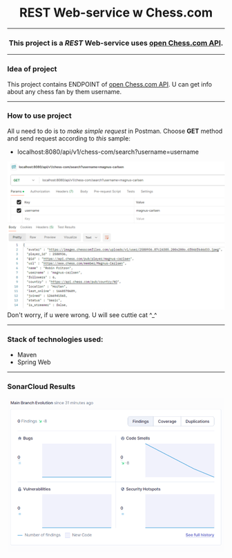 <h1 style="text-align: center">REST Web-service w Chess.com</h1>  

*********************************
<h3 style="text-align: center">This project is a <i>REST</i> Web-service uses <a style = "text-decoration: underline" href = "https://www.chess.com/news/view/published-data-api">open Chess.com API</a>. </h3>

**********************************
### Idea of project
This project contains ENDPOINT of <a style = "text-decoration: underline" href = "https://www.chess.com/news/view/published-data-api">open Chess.com API</a>. U can get info about any chess fan by them username.
*********************
### How to use project
All u need to do is to *make simple request* in Postman. Choose **GET** method and send request according to *this* sample:  
* localhost:8080/api/v1/chess-com/search?username=username

![img.png](src/main/resources/static/POSTMAN.png)
Don't worry, if u were wrong. U will see cuttie cat ^_^ 

******************************************
### Stack of technologies used:  
* Maven
* Spring Web
***************************************

### SonarCloud Results  
![img.png](src/main/resources/static/sonar.png)
